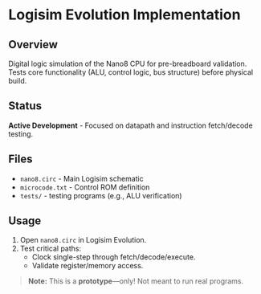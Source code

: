 # Logisim Evolution Implementation  

## Overview  
Digital logic simulation of the Nano8 CPU for pre-breadboard validation. Tests core functionality (ALU, control logic, bus structure) before physical build.  

## Status  
**Active Development** - Focused on datapath and instruction fetch/decode testing.  

## Files  
- `nano8.circ` - Main Logisim schematic
- `microcode.txt` - Control ROM definition 
- `tests/` - testing programs (e.g., ALU verification)  

## Usage  
1. Open `nano8.circ` in Logisim Evolution.  
2. Test critical paths:  
   - Clock single-step through fetch/decode/execute.  
   - Validate register/memory access.  

> **Note:** This is a **prototype**—only! Not meant to run real programs.